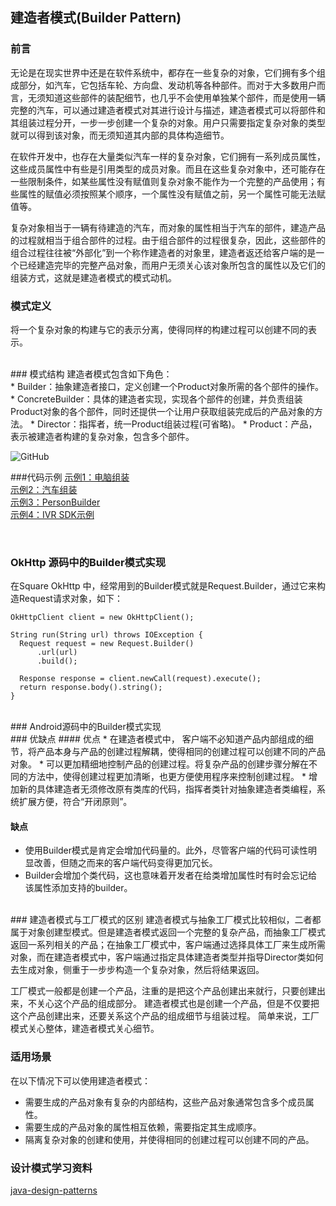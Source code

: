 ## 建造者模式(Builder Pattern)
### 前言
无论是在现实世界中还是在软件系统中，都存在一些复杂的对象，它们拥有多个组成部分，如汽车，它包括车轮、方向盘、发动机等各种部件。而对于大多数用户而言，无须知道这些部件的装配细节，也几乎不会使用单独某个部件，而是使用一辆完整的汽车，可以通过建造者模式对其进行设计与描述，建造者模式可以将部件和其组装过程分开，一步一步创建一个复杂的对象。用户只需要指定复杂对象的类型就可以得到该对象，而无须知道其内部的具体构造细节。

在软件开发中，也存在大量类似汽车一样的复杂对象，它们拥有一系列成员属性，这些成员属性中有些是引用类型的成员对象。而且在这些复杂对象中，还可能存在一些限制条件，如某些属性没有赋值则复杂对象不能作为一个完整的产品使用；有些属性的赋值必须按照某个顺序，一个属性没有赋值之前，另一个属性可能无法赋值等。

复杂对象相当于一辆有待建造的汽车，而对象的属性相当于汽车的部件，建造产品的过程就相当于组合部件的过程。由于组合部件的过程很复杂，因此，这些部件的组合过程往往被“外部化”到一个称作建造者的对象里，建造者返还给客户端的是一个已经建造完毕的完整产品对象，而用户无须关心该对象所包含的属性以及它们的组装方式，这就是建造者模式的模式动机。
### 模式定义
将一个复杂对象的构建与它的表示分离，使得同样的构建过程可以创建不同的表示。

<br>
### 模式结构
建造者模式包含如下角色：<br>
* Builder：抽象建造者接口，定义创建一个Product对象所需的各个部件的操作。
* ConcreteBuilder：具体的建造者实现，实现各个部件的创建，并负责组装Product对象的各个部件，同时还提供一个让用户获取组装完成后的产品对象的方法。
* Director：指挥者，统一Product组装过程(可省略)。
* Product：产品，表示被建造者构建的复杂对象，包含多个部件。

![GitHub](http://images.cnblogs.com/cnblogs_com/feipeng/Pic11.jpg "Builder Pic")

###代码示例
[示例1：电脑组装](../../design-patterns/src/main/java/com/ricky/designpattern/builder/ComputerBuildDemo.java)<br>
[示例2：汽车组装](../../design-patterns/src/main/java/com/ricky/designpattern/builder/CarDemo.java)<br>
[示例3：PersonBuilder](../../design-patterns/src/main/java/com/ricky/designpattern/builder/PersonBuilderDemo.java)<br>
[示例4：IVR SDK示例](../../design-patterns/src/main/java/com/ricky/designpattern/builder/IvrEngineDemo.java)<br>

<br>

### OkHttp 源码中的Builder模式实现
在Square OkHttp 中，经常用到的Builder模式就是Request.Builder，通过它来构造Request请求对象，如下：
```
OkHttpClient client = new OkHttpClient();

String run(String url) throws IOException {
  Request request = new Request.Builder()
      .url(url)
      .build();

  Response response = client.newCall(request).execute();
  return response.body().string();
}
```
<br>
### Android源码中的Builder模式实现

<br>
### 优缺点
#### 优点
* 在建造者模式中， 客户端不必知道产品内部组成的细节，将产品本身与产品的创建过程解耦，使得相同的创建过程可以创建不同的产品对象。
* 可以更加精细地控制产品的创建过程。将复杂产品的创建步骤分解在不同的方法中，使得创建过程更加清晰，也更方便使用程序来控制创建过程。
* 增加新的具体建造者无须修改原有类库的代码，指挥者类针对抽象建造者类编程，系统扩展方便，符合“开闭原则”。

#### 缺点
* 使用Builder模式是肯定会增加代码量的。此外，尽管客户端的代码可读性明显改善，但随之而来的客户端代码变得更加冗长。
* Builder会增加个类代码，这也意味着开发者在给类增加属性时有时会忘记给该属性添加支持的builder。

<br>
### 建造者模式与工厂模式的区别
建造者模式与抽象工厂模式比较相似，二者都属于对象创建型模式。但是建造者模式返回一个完整的复杂产品，而抽象工厂模式返回一系列相关的产品；在抽象工厂模式中，客户端通过选择具体工厂来生成所需对象，而在建造者模式中，客户端通过指定具体建造者类型并指导Director类如何去生成对象，侧重于一步步构造一个复杂对象，然后将结果返回。

工厂模式一般都是创建一个产品，注重的是把这个产品创建出来就行，只要创建出来，不关心这个产品的组成部分。
建造者模式也是创建一个产品，但是不仅要把这个产品创建出来，还要关系这个产品的组成细节与组装过程。
简单来说，工厂模式关心整体，建造者模式关心细节。
<br>
### 适用场景
在以下情况下可以使用建造者模式：<br>
* 需要生成的产品对象有复杂的内部结构，这些产品对象通常包含多个成员属性。
* 需要生成的产品对象的属性相互依赖，需要指定其生成顺序。
* 隔离复杂对象的创建和使用，并使得相同的创建过程可以创建不同的产品。


### 设计模式学习资料
[java-design-patterns](https://github.com/iluwatar/java-design-patterns)<br>



